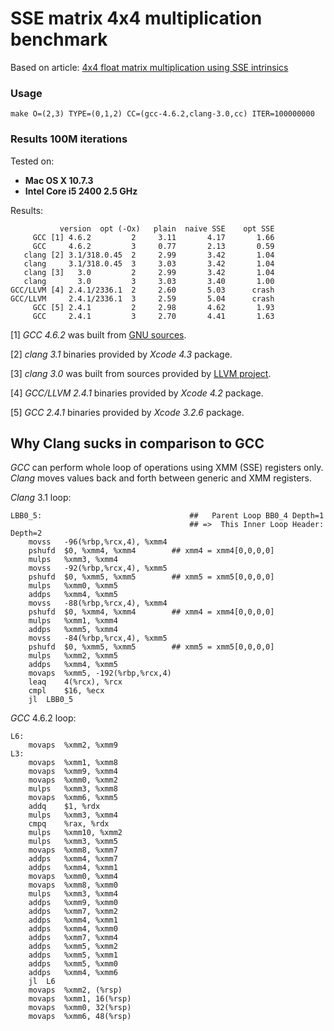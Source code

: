 # SSE matrix 4x4 multiplication benchmark

Based on article: [4x4 float matrix multiplication using SSE intrinsics](http://fhtr.blogspot.com/2010/02/4x4-float-matrix-multiplication-using.html)

### Usage

`make O=(2,3) TYPE=(0,1,2) CC=(gcc-4.6.2,clang-3.0,cc) ITER=100000000`

### Results 100M iterations

Tested on:

* **Mac OS X 10.7.3**
* **Intel Core i5 2400 2.5 GHz**

Results:

	           version  opt (-Ox)   plain  naive SSE    opt SSE
	     GCC [1] 4.6.2         2     3.11       4.17       1.66
	     GCC     4.6.2         3     0.77       2.13       0.59
	   clang [2] 3.1/318.0.45  2     2.99       3.42       1.04
	   clang     3.1/318.0.45  3     3.03       3.42       1.04
	   clang [3]   3.0         2     2.99       3.42       1.04
	   clang       3.0         3     3.03       3.40       1.00
	GCC/LLVM [4] 2.4.1/2336.1  2     2.60       5.03      crash
	GCC/LLVM     2.4.1/2336.1  3     2.59       5.04      crash
	     GCC [5] 2.4.1         2     2.98       4.62       1.93
	     GCC     2.4.1         3     2.70       4.41       1.63

[1] *GCC 4.6.2* was built from [GNU sources](http://gcc.gnu.org/).

[2] *clang 3.1* binaries provided by *Xcode 4.3* package.

[3] *clang 3.0* was built from sources provided by [LLVM project](http://llvm.org/).

[4] *GCC/LLVM 2.4.1* binaries provided by *Xcode 4.2* package.

[5] *GCC 2.4.1* binaries provided by *Xcode 3.2.6* package.

## Why Clang sucks in comparison to GCC

*GCC* can perform whole loop of operations using XMM (SSE) registers only. *Clang* moves values back and forth between generic and XMM registers.

*Clang* 3.1 loop:

	LBB0_5:                                 ##   Parent Loop BB0_4 Depth=1
	                                        ## =>  This Inner Loop Header: Depth=2
		movss	-96(%rbp,%rcx,4), %xmm4
		pshufd	$0, %xmm4, %xmm4        ## xmm4 = xmm4[0,0,0,0]
		mulps	%xmm3, %xmm4
		movss	-92(%rbp,%rcx,4), %xmm5
		pshufd	$0, %xmm5, %xmm5        ## xmm5 = xmm5[0,0,0,0]
		mulps	%xmm0, %xmm5
		addps	%xmm4, %xmm5
		movss	-88(%rbp,%rcx,4), %xmm4
		pshufd	$0, %xmm4, %xmm4        ## xmm4 = xmm4[0,0,0,0]
		mulps	%xmm1, %xmm4
		addps	%xmm5, %xmm4
		movss	-84(%rbp,%rcx,4), %xmm5
		pshufd	$0, %xmm5, %xmm5        ## xmm5 = xmm5[0,0,0,0]
		mulps	%xmm2, %xmm5
		addps	%xmm4, %xmm5
		movaps	%xmm5, -192(%rbp,%rcx,4)
		leaq	4(%rcx), %rcx
		cmpl	$16, %ecx
		jl	LBB0_5

*GCC* 4.6.2 loop:

	L6:
		movaps	%xmm2, %xmm9
	L3:
		movaps	%xmm1, %xmm8
		movaps	%xmm9, %xmm4
		movaps	%xmm0, %xmm2
		mulps	%xmm3, %xmm8
		movaps	%xmm6, %xmm5
		addq	$1, %rdx
		mulps	%xmm3, %xmm4
		cmpq	%rax, %rdx
		mulps	%xmm10, %xmm2
		mulps	%xmm3, %xmm5
		movaps	%xmm8, %xmm7
		addps	%xmm4, %xmm7
		addps	%xmm4, %xmm1
		movaps	%xmm0, %xmm4
		movaps	%xmm8, %xmm0
		mulps	%xmm3, %xmm4
		addps	%xmm9, %xmm0
		addps	%xmm7, %xmm2
		addps	%xmm4, %xmm1
		addps	%xmm4, %xmm0
		addps	%xmm7, %xmm4
		addps	%xmm5, %xmm2
		addps	%xmm5, %xmm1
		addps	%xmm5, %xmm0
		addps	%xmm4, %xmm6
		jl	L6
		movaps	%xmm2, (%rsp)
		movaps	%xmm1, 16(%rsp)
		movaps	%xmm0, 32(%rsp)
		movaps	%xmm6, 48(%rsp)
